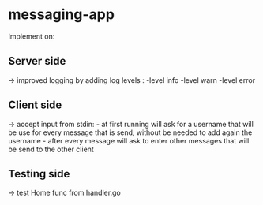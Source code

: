 # messaging-app

Implement on:

## Server side
-> improved logging by adding log levels :
    -level info
    -level warn
    -level error

## Client side
-> accept input from stdin:
    - at first running will ask for a username that will be use for every message that is send, without be needed to add again the username
    - after every message will ask to enter other messages that will be send to the other client

## Testing side
-> test Home func from handler.go